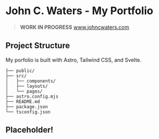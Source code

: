 # John C. Waters - My Portfolio


>  **WORK IN PROGRESS** www.johncwaters.com


## Project Structure

My porfolio is built with Astro, Tailwind CSS, and Svelte.

```
├── public/
├── src/
│   ├── components/
│   ├── layouts/
│   └── pages/
├── astro.config.mjs
├── README.md
├── package.json
└── tsconfig.json
```

## Placeholder!
